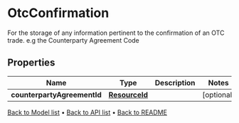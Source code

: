 

# OtcConfirmation

For the storage of any information pertinent to the confirmation of an OTC trade. e.g the Counterparty Agreement Code

## Properties

| Name | Type | Description | Notes |
|------------ | ------------- | ------------- | -------------|
|**counterpartyAgreementId** | [**ResourceId**](ResourceId.md) |  |  [optional] |



[Back to Model list](../README.md#documentation-for-models) &#8226; [Back to API list](../README.md#documentation-for-api-endpoints) &#8226; [Back to README](../README.md)


